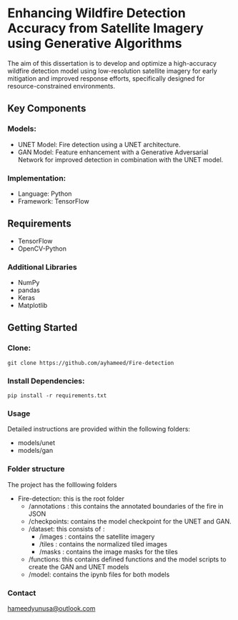 # Enhancing Wildfire Detection Accuracy from Satellite Imagery using Generative Algorithms

The aim of this dissertation is to develop and optimize a high-accuracy wildfire detection model using low-resolution satellite imagery for early mitigation and improved response efforts, specifically designed for resource-constrained environments.

## Key Components

### Models:

- UNET Model: Fire detection using a UNET architecture.
- GAN Model: Feature enhancement with a Generative Adversarial Network for improved detection in combination with the UNET model.

### Implementation:

- Language: Python
- Framework: TensorFlow

## Requirements

- TensorFlow
- OpenCV-Python

### Additional Libraries

- NumPy
- pandas
- Keras
- Matplotlib


## Getting Started

### Clone:
```
git clone https://github.com/ayhameed/Fire-detection
```
### Install Dependencies:
```
pip install -r requirements.txt
```
### Usage
Detailed instructions are provided within the following folders:

- models/unet
- models/gan

### Folder structure
The project has the folllowing folders
- Fire-detection: this is the root folder 
    - /annotations : this contains the annotated boundaries of the fire in JSON
    - /checkpoints: contains the model checkpoint for the UNET and GAN.
    - /dataset: this consists of :
        - /images : contains the satellite imagery
        - /tiles : contains the normalized tiled images
        - /masks : contains the image masks for the tiles
    - /functions: this contains defined functions and the model scripts to create the GAN and UNET models
    - /model: contains the ipynb files for both models

### Contact
hameedyunusa@outlook.com
